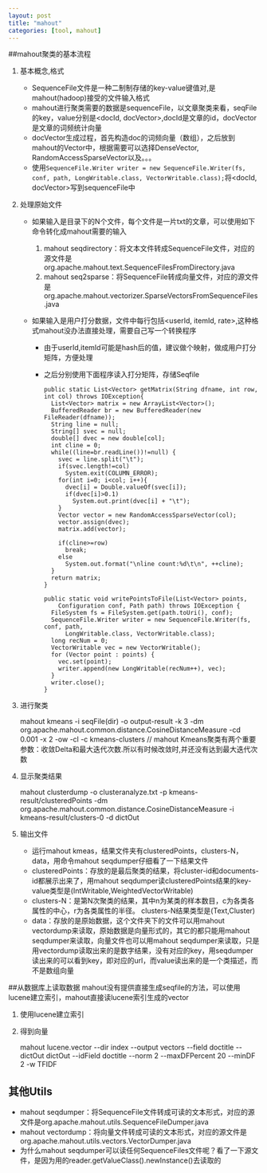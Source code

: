 ```yaml
---
layout: post
title: "mahout"
categories: [tool, mahout]
---
```


##mahout聚类的基本流程

1. 基本概念,格式 

    * SequenceFile文件是一种二制制存储的key-value键值对,是mahout(hadoop)接受的文件输入格式
    * mahout进行聚类需要的数据是sequenceFile，以文章聚类来看，seqFile的key，value分别是<docId, docVector>,docId是文章的id，docVector是文章的词频统计向量
    * docVector生成过程，首先构造doc的词频向量（数组），之后放到mahout的Vector中，根据需要可以选择DenseVector, RandomAccessSparseVector以及。。。
    * 使用`SequenceFile.Writer writer = new SequenceFile.Writer(fs, conf, path, LongWritable.class, VectorWritable.class);`将<docId, docVector>写到sequenceFile中

2. 处理原始文件

    * 如果输入是目录下的N个文件，每个文件是一片txt的文章，可以使用如下命令转化成mahout需要的输入
       1. mahout seqdirectory：将文本文件转成SequenceFile文件，对应的源文件是org.apache.mahout.text.SequenceFilesFromDirectory.java
       2. mahout seq2sparse：将SequenceFile转成向量文件，对应的源文件是org.apache.mahout.vectorizer.SparseVectorsFromSequenceFiles.java

    * 如果输入是用户打分数据，文件中每行包括<userId, itemId, rate>,这种格式mahout没办法直接处理，需要自己写一个转换程序
      * 由于userId,itemId可能是hash后的值，建议做个映射，做成用户打分矩阵，方便处理
      * 之后分别使用下面程序读入打分矩阵，存储Seqfile

            public static List<Vector> getMatrix(String dfname, int row, int col) throws IOException{
              List<Vector> matrix = new ArrayList<Vector>();
              BufferedReader br = new BufferedReader(new FileReader(dfname));
              String line = null;
              String[] svec = null;
              double[] dvec = new double[col];
              int cline = 0;
              while((line=br.readLine())!=null) {
                svec = line.split("\t");
                if(svec.length!=col)
                  System.exit(COLUMN_ERROR);
                for(int i=0; i<col; i++){
                  dvec[i] = Double.valueOf(svec[i]);
                  if(dvec[i]>0.1)
                    System.out.print(dvec[i] + "\t");
                }
                Vector vector = new RandomAccessSparseVector(col);
                vector.assign(dvec);
                matrix.add(vector);
                
                if(cline>=row)
                  break;
                else
                  System.out.format("\nline count:%d\t\n", ++cline);
              }
              return matrix;
            }

            public static void writePointsToFile(List<Vector> points,
                Configuration conf, Path path) throws IOException {
              FileSystem fs = FileSystem.get(path.toUri(), conf);
              SequenceFile.Writer writer = new SequenceFile.Writer(fs, conf, path,
                  LongWritable.class, VectorWritable.class);
              long recNum = 0;
              VectorWritable vec = new VectorWritable();
              for (Vector point : points) {
                vec.set(point);
                writer.append(new LongWritable(recNum++), vec);
              }
              writer.close();
            }

3. 进行聚类

      mahout kmeans -i seqFile(dir) -o output-result -k 3 -dm org.apache.mahout.common.distance.CosineDistanceMeasure -cd 0.001 -x 2 -ow -cl -c kmeans-clusters
     // mahout Kmeans聚类有两个重要参数：收敛Delta和最大迭代次数.所以有时候改敛时,并还没有达到最大迭代次数  

4. 显示聚类结果

     mahout clusterdump -o clusteranalyze.txt -p kmeans-result/clusteredPoints -dm org.apache.mahout.common.distance.CosineDistanceMeasure  -i kmeans-result/clusters-0 -d dictOut 

5. 输出文件

   * 运行mahout kmeas，结果文件夹有clusteredPoints，clusters-N，data，用命令mahout seqdumper仔细看了一下结果文件
   * clusteredPoints：存放的是最后聚类的结果，将cluster-id和documents-id都展示出来了，用mahout seqdumper读clusteredPoints结果的key-value类型是(IntWritable,WeightedVectorWritable)
   * clusters-N：是第N次聚类的结果，其中n为某类的样本数目，c为各类各属性的中心，r为各类属性的半径。 clusters-N结果类型是(Text,Cluster)
   * data：存放的是原始数据，这个文件夹下的文件可以用mahout vectordump来读取，原始数据是向量形式的，其它的都只能用mahout seqdumper来读取，向量文件也可以用mahout seqdumper来读取，只是用vectordump读取出来的是数字结果，没有对应的key，用seqdumper读出来的可以看到key，即对应的url，而value读出来的是一个类描述，而不是数组向量


##从数据库上读取数据
mahout没有提供直接生成seqfile的方法，可以使用lucene建立索引，mahout直接读lucene索引生成的vector
1. 使用lucene建立索引
2. 得到向量

    mahout lucene.vector --dir index --output vectors --field doctitle --dictOut dictOut --idField doctitle --norm 2 --maxDFPercent 20 --minDF 2 -w TFIDF

## 其他Utils
   * mahout seqdumper：将SequenceFile文件转成可读的文本形式，对应的源文件是org.apache.mahout.utils.SequenceFileDumper.java
   * mahout vectordump：将向量文件转成可读的文本形式，对应的源文件是org.apache.mahout.utils.vectors.VectorDumper.java
   * 为什么mahout seqdumper可以读任何SequenceFiles文件呢？看了一下源文件，是因为用的reader.getValueClass().newInstance()去读取的
